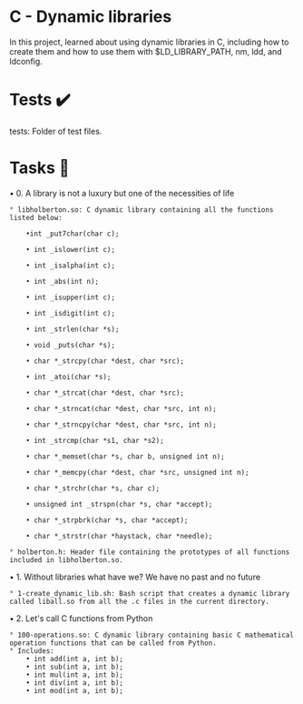 # C - Dynamic libraries
In this project, learned about using dynamic libraries in C, including how to create them and how to use them with $LD_LIBRARY_PATH, nm, ldd, and ldconfig.

# Tests ✔️
tests: Folder of test files.

# Tasks 📃

• 0. A library is not a luxury but one of the necessities of life

    ° libholberton.so: C dynamic library containing all the functions listed below:

        •int _put7char(char c);

        • int _islower(int c);

        • int _isalpha(int c);

        • int _abs(int n);

        • int _isupper(int c);

        • int _isdigit(int c);

        • int _strlen(char *s);

        • void _puts(char *s);

        • char *_strcpy(char *dest, char *src);

        • int _atoi(char *s);

        • char *_strcat(char *dest, char *src);

        • char *_strncat(char *dest, char *src, int n);

        • char *_strncpy(char *dest, char *src, int n);

        • int _strcmp(char *s1, char *s2);

        • char *_memset(char *s, char b, unsigned int n);

        • char *_memcpy(char *dest, char *src, unsigned int n);

        • char *_strchr(char *s, char c);

        • unsigned int _strspn(char *s, char *accept);

        • char *_strpbrk(char *s, char *accept);

        • char *_strstr(char *haystack, char *needle);

    ° holberton.h: Header file containing the prototypes of all functions included in libholberton.so.

• 1. Without libraries what have we? We have no past and no future

    ° 1-create_dynamic_lib.sh: Bash script that creates a dynamic library called liball.so from all the .c files in the current directory.

• 2. Let's call C functions from Python

    ° 100-operations.so: C dynamic library containing basic C mathematical operation functions that can be called from Python.
    ° Includes:
        • int add(int a, int b);
        • int sub(int a, int b);
        • int mul(int a, int b);
        • int div(int a, int b);
        • int mod(int a, int b);
